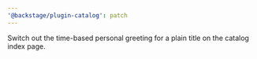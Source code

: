 ```yaml
---
'@backstage/plugin-catalog': patch
---
```


Switch out the time-based personal greeting for a plain title on the catalog index page.

